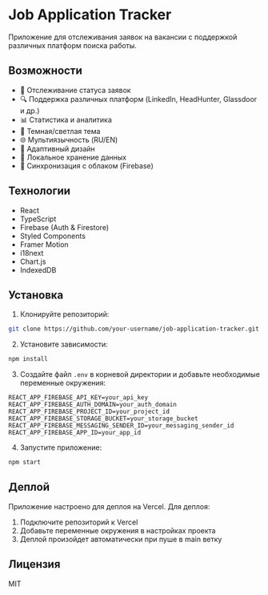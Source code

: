 # Job Application Tracker

Приложение для отслеживания заявок на вакансии с поддержкой различных платформ поиска работы.

## Возможности

- 📝 Отслеживание статуса заявок
- 🔍 Поддержка различных платформ (LinkedIn, HeadHunter, Glassdoor и др.)
- 📊 Статистика и аналитика
- 🌙 Темная/светлая тема
- 🌐 Мультиязычность (RU/EN)
- 📱 Адаптивный дизайн
- 💾 Локальное хранение данных
- 🔄 Синхронизация с облаком (Firebase)

## Технологии

- React
- TypeScript
- Firebase (Auth & Firestore)
- Styled Components
- Framer Motion
- i18next
- Chart.js
- IndexedDB

## Установка

1. Клонируйте репозиторий:

```bash
git clone https://github.com/your-username/job-application-tracker.git
```

2. Установите зависимости:

```bash
npm install
```

3. Создайте файл `.env` в корневой директории и добавьте необходимые переменные окружения:

```env
REACT_APP_FIREBASE_API_KEY=your_api_key
REACT_APP_FIREBASE_AUTH_DOMAIN=your_auth_domain
REACT_APP_FIREBASE_PROJECT_ID=your_project_id
REACT_APP_FIREBASE_STORAGE_BUCKET=your_storage_bucket
REACT_APP_FIREBASE_MESSAGING_SENDER_ID=your_messaging_sender_id
REACT_APP_FIREBASE_APP_ID=your_app_id
```

4. Запустите приложение:

```bash
npm start
```

## Деплой

Приложение настроено для деплоя на Vercel. Для деплоя:

1. Подключите репозиторий к Vercel
2. Добавьте переменные окружения в настройках проекта
3. Деплой произойдет автоматически при пуше в main ветку

## Лицензия

MIT
